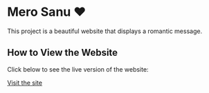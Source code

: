  # Mero Sanu ❤️

This project is a beautiful website that displays a romantic message.

## How to View the Website
Click below to see the live version of the website:

[Visit the site](https://arjunadhk.github.io/sanu/)
